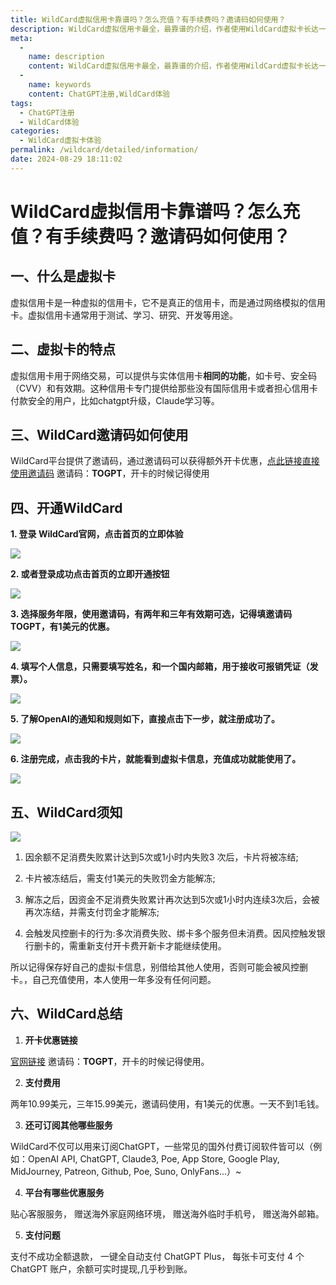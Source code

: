 ```yaml
---
title: WildCard虚拟信用卡靠谱吗？怎么充值？有手续费吗？邀请码如何使用？
description: WildCard虚拟信用卡最全，最靠谱的介绍，作者使用WildCard虚拟卡长达一年之久，你不知道的的问题我都遇到过..
meta: 
  - 
    name: description
    content: WildCard虚拟信用卡最全，最靠谱的介绍，作者使用WildCard虚拟卡长达一年之久，你不知道的的问题我都遇到过..
  - 
    name: keywords
    content: ChatGPT注册,WildCard体验
tags: 
  - ChatGPT注册
  - WildCard体验
categories: 
  - WildCard虚拟卡体验
permalink: /wildcard/detailed/information/
date: 2024-08-29 18:11:02
---
```

# WildCard虚拟信用卡靠谱吗？怎么充值？有手续费吗？邀请码如何使用？

## 一、什么是虚拟卡
虚拟信用卡是一种虚拟的信用卡，它不是真正的信用卡，而是通过网络模拟的信用卡。虚拟信用卡通常用于测试、学习、研究、开发等用途。

## 二、虚拟卡的特点
虚拟信用卡用于网络交易，可以提供与实体信用卡**相同的功能**，如卡号、安全码（CVV）和有效期。这种信用卡专门提供给那些没有国际信用卡或者担心信用卡付款安全的用户，比如chatgpt升级，Claude学习等。

## 三、WildCard邀请码如何使用

WildCard平台提供了邀请码，通过邀请码可以获得额外开卡优惠，[点此链接直接使用邀请码](https://bewildcard.com/i/TOGPT) 邀请码：**TOGPT**，开卡的时候记得使用

## 四、开通WildCard

**1. 登录 WildCard官网，点击首页的立即体验**

![](https://hlplch.aliyuntm.com/chatgpt/WechatIMG534.jpg)

**2. 或者登录成功点击首页的立即开通按钮**

![](https://hlplch.aliyuntm.com/chatgpt/WechatIMG595.jpg)


**3. 选择服务年限，使用邀请码，有两年和三年有效期可选，记得填邀请码 **TOGPT**，有1美元的优惠。**

![](https://hlplch.aliyuntm.com/chatgpt/WechatIMG583.jpg)

**4. 填写个人信息，只需要填写姓名，和一个国内邮箱，用于接收可报销凭证（发票）。**

![](https://hlplch.aliyuntm.com/chatgpt/WechatIMG593.jpg)

**5. 了解OpenAI的通知和规则如下，直接点击下一步，就注册成功了。**

![](https://hlplch.aliyuntm.com/chatgpt/WechatIMG585.jpg)

**6. 注册完成，点击我的卡片，就能看到虚拟卡信息，充值成功就能使用了。**

![](https://hlplch.aliyuntm.com/chatgpt/WX20240410-183138.png)

## 五、WildCard须知

![](https://hlplch.aliyuntm.com/chatgpt/WechatIMG584.jpg)

1. 因余额不足消费失败累计达到5次或1小时内失败3 次后，卡片将被冻结;

2. 卡片被冻结后，需支付1美元的失败罚金方能解冻;

3. 解冻之后，因资金不足消费失败累计再次达到5次或1小时内连续3次后，会被再次冻结，并需支付罚金才能解冻;

4. 会触发风控删卡的行为:多次消费失败、绑卡多个服务但未消费。因风控触发银行删卡的，需重新支付开卡费开新卡才能继续使用。

所以记得保存好自己的虚拟卡信息，别借给其他人使用，否则可能会被风控删卡。，自己充值使用，本人使用一年多没有任何问题。

## 六、WildCard总结

1. **开卡优惠链接**

[官网链接](https://bewildcard.com/i/TOGPT) 邀请码：**TOGPT**，开卡的时候记得使用。

2. **支付费用**

两年10.99美元，三年15.99美元，邀请码使用，有1美元的优惠。一天不到1毛钱。


3. **还可订阅其他哪些服务**

WildCard不仅可以用来订阅ChatGPT，一些常见的国外付费订阅软件皆可以（例如：OpenAI API, ChatGPT, Claude3, Poe, App Store, Google Play, MidJourney, Patreon, Github, Poe, Suno, OnlyFans...）~

4. **平台有哪些优惠服务** 

贴心客服服务， 赠送海外家庭网络环境， 赠送海外临时手机号， 赠送海外邮箱。


5. **支付问题**

支付不成功全额退款， 一键全自动支付 ChatGPT Plus， 每张卡可支付 4 个 ChatGPT 账户，余额可实时提现,几乎秒到账。


